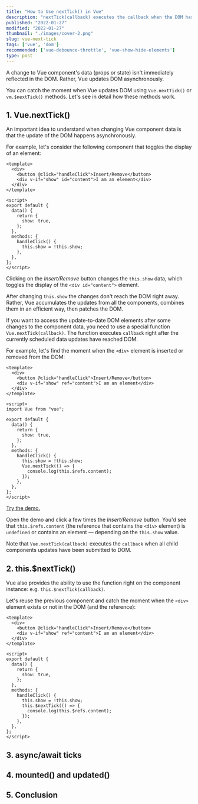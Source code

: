 ```yaml
---
title: "How to Use nextTick() in Vue"
description: "nextTick(callback) executes the callback when the DOM has been updated."  
published: "2022-01-27"
modified: "2022-01-27"
thumbnail: "./images/cover-2.png"
slug: vue-next-tick
tags: ['vue', 'dom']
recommended: ['vue-debounce-throttle', 'vue-show-hide-elements']
type: post
---
```


A change to Vue component's data (props or state) isn't immediately reflected in the DOM. Rather, Vue updates DOM asynchronously.  

You can catch the moment when Vue updates DOM using `Vue.nextTick()` or `vm.$nextTick()` methods. Let's see in detail how these methods work.

## 1. Vue.nextTick()

An important idea to understand when changing Vue component data is that the update of the DOM happens asynchronously.  

For example, let's consider the following component that toggles the display of an element:

```vue
<template>
  <div>
    <button @click="handleClick">Insert/Remove</button>
    <div v-if="show" id="content">I am an element</div>
  </div>
</template>

<script>
export default {
  data() {
    return {
      show: true,
    };
  },
  methods: {
    handleClick() {
      this.show = !this.show;
    },
  },
};
</script>
```

Clicking on the *Insert/Remove* button changes the `this.show` data, which toggles the display of the `<div id="content">` element.  

After changing `this.show` the changes don't reach the DOM right away. Rather, Vue accumulates the updates from all the components, combines them in an efficient way, then patches the DOM.  

If you want to access the update-to-date DOM elements after some changes to the component data, you need to use a special function `Vue.nextTick(callback)`. The function executes `callback` right after the currently scheduled data updates have reached DOM.  

For example, let's find the moment when the `<div>` element is inserted or removed from the DOM:

```vue{19-21}
<template>
  <div>
    <button @click="handleClick">Insert/Remove</button>
    <div v-if="show" ref="content">I am an element</div>
  </div>
</template>

<script>
import Vue from "vue";

export default {
  data() {
    return {
      show: true,
    };
  },
  methods: {
    handleClick() {
      this.show = !this.show;
      Vue.nextTick(() => {
        console.log(this.$refs.content);
      });
    },
  },
};
</script>
```

[Try the demo.](https://codesandbox.io/s/vue-next-tick-031dj?file=/src/ToggleButton.vue)

Open the demo and click a few times the *Insert/Remove* button. You'd see that `this.$refs.content` (the reference that contains the `<div>` element) is `undefined` or contains an element &mdash; depending on the `this.show` value.  

Note that `Vue.nextTick(callback)` executes the `callback` when all child components updates have been submitted to DOM.  

## 2. this.$nextTick()

Vue also provides the ability to use the function right on the component instance: e.g. `this.$nextTick(callback)`.  

Let's reuse the previous component and catch the moment when the `<div>` element exists or not in the DOM (and the reference):

```vue{17-19}
<template>
  <div>
    <button @click="handleClick">Insert/Remove</button>
    <div v-if="show" ref="content">I am an element</div>
  </div>
</template>

<script>
export default {
  data() {
    return {
      show: true,
    };
  },
  methods: {
    handleClick() {
      this.show = !this.show;
      this.$nextTick(() => {
        console.log(this.$refs.content);
      });
    },
  },
};
</script>
```

## 3. async/await ticks

## 4. mounted() and updated()

## 5. Conclusion